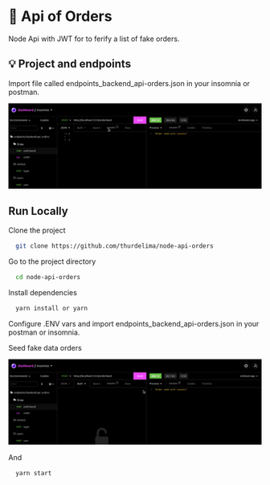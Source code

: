 # 💸 Api of Orders

Node Api with JWT for to ferify a list of fake orders.


## 💡 Project and endpoints

Import file called endpoints_backend_api-orders.json in your insomnia or postman.

<div align="center" >
  <img src="./order-api.gif">
</div>


## Run Locally

Clone the project

```bash
  git clone https://github.com/thurdelima/node-api-orders
```

Go to the project directory

```bash
  cd node-api-orders
```

Install dependencies

```bash
  yarn install or yarn
```

Configure .ENV vars and import endpoints_backend_api-orders.json in your postman or insomnia.

Seed fake data orders

<div align="center" >
  <img src="./seed.gif">
</div>


And

```bash
  yarn start

```


